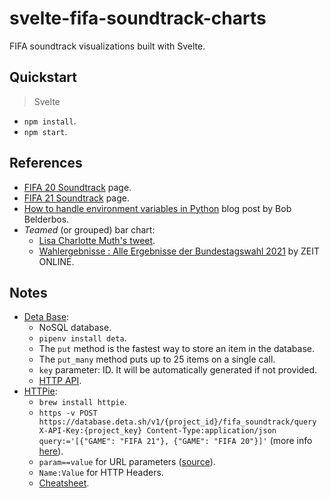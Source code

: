 # svelte-fifa-soundtrack-charts

FIFA soundtrack visualizations built with Svelte.

## Quickstart

> Svelte

- `npm install`.
- `npm start`.

## References

- [FIFA 20 Soundtrack](https://www.ea.com/news/fifa-20-soundtrack-volta-football?isLocalized=true) page.
- [FIFA 21 Soundtrack](https://www.ea.com/en-gb/games/fifa/fifa-21/soundtrack) page.
- [How to handle environment variables in Python](https://pybit.es/articles/how-to-handle-environment-variables-in-python/) blog post by Bob Belderbos.
- _Teamed_ (or grouped) bar chart:
  - [Lisa Charlotte Muth's tweet](https://twitter.com/lisacmuth/status/1442175586726780929/photo/2).
  - [Wahlergebnisse : Alle Ergebnisse der Bundestagswahl 2021](https://www.zeit.de/politik/deutschland/2021-09/wahlergebnisse-bundestagswahl-2021-wahlkreise-karte-deutschland-live) by ZEIT ONLINE.

## Notes

- [Deta Base](https://docs.deta.sh/docs/base/about):
  - NoSQL database.
  - `pipenv install deta`.
  - The `put` method is the fastest way to store an item in the database.
  - The `put_many` method puts up to 25 items on a single call.
  - `key` parameter: ID. It will be automatically generated if not provided.
  - [HTTP API](https://docs.deta.sh/docs/base/http).
- [HTTPie](https://httpie.io/):
  - `brew install httpie`.
  - `https -v POST https://database.deta.sh/v1/{project_id}/fifa_soundtrack/query X-API-Key:{project_key} Content-Type:application/json query:='[{"GAME": "FIFA 21"}, {"GAME": "FIFA 20"}]'` (more info [here](https://docs.deta.sh/docs/base/http/#query-items)).
  - `param==value` for URL parameters ([source](https://httpie.io/docs#querystring-parameters)).
  - `Name:Value` for HTTP Headers.
  - [Cheatsheet](https://httpie.io/docs#request-items).
